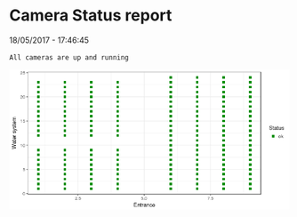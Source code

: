 Camera Status report
================
18/05/2017 - 17:46:45

    All cameras are up and running

![](camreport_files/figure-markdown_github/unnamed-chunk-2-1.png)
